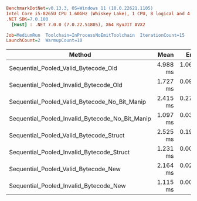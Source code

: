 ``` ini

BenchmarkDotNet=v0.13.3, OS=Windows 11 (10.0.22621.1105)
Intel Core i5-8265U CPU 1.60GHz (Whiskey Lake), 1 CPU, 8 logical and 4 physical cores
.NET SDK=7.0.100
  [Host] : .NET 7.0.0 (7.0.22.51805), X64 RyuJIT AVX2

Job=MediumRun  Toolchain=InProcessNoEmitToolchain  IterationCount=15  
LaunchCount=2  WarmupCount=10  

```
|                                          Method |     Mean |     Error |    StdDev |     Gen0 | Allocated |
|------------------------------------------------ |---------:|----------:|----------:|---------:|----------:|
|            Sequential_Pooled_Valid_Bytecode_Old | 4.988 ms | 1.0679 ms | 1.5653 ms | 773.4375 | 2448844 B |
|          Sequential_Pooled_Invalid_Bytecode_Old | 1.727 ms | 0.0991 ms | 0.1324 ms | 388.6719 | 1224567 B |
|   Sequential_Pooled_Valid_Bytecode_No_Bit_Manip | 2.415 ms | 0.2789 ms | 0.4175 ms |        - |     351 B |
| Sequential_Pooled_Invalid_Bytecode_No_Bit_Manip | 1.097 ms | 0.0346 ms | 0.0461 ms |        - |     324 B |
|         Sequential_Pooled_Valid_Bytecode_Struct | 2.525 ms | 0.1997 ms | 0.2864 ms |        - |     352 B |
|       Sequential_Pooled_Invalid_Bytecode_Struct | 1.231 ms | 0.0096 ms | 0.0138 ms |        - |     303 B |
|            Sequential_Pooled_Valid_Bytecode_New | 2.164 ms | 0.0206 ms | 0.0296 ms |        - |     312 B |
|          Sequential_Pooled_Invalid_Bytecode_New | 1.115 ms | 0.0082 ms | 0.0117 ms |        - |     304 B |
